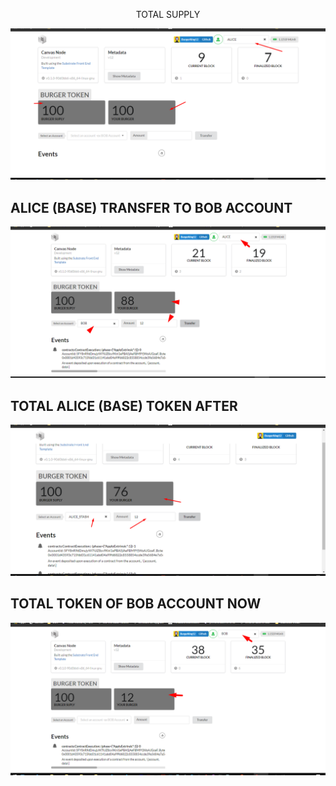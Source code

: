  <p align="center", text="bold">
 TOTAL SUPPLY
    </p>
<p align="center">
    <a>
        <img src="total_supply.png" alt="Awesome-Burgerking"/>
    </a>
</p>

## ALICE (BASE) TRANSFER TO BOB ACCOUNT
<p align="center">
    <a>
        <img src="tf_1.png" alt="Awesome-Burgerking"/>
    </a>
</p>


## TOTAL ALICE (BASE) TOKEN AFTER
<p align="center">
    <a>
        <img src="tf_2.png" alt="Awesome-Burgerking"/>
    </a>
</p>

## TOTAL TOKEN OF BOB ACCOUNT NOW
<p align="center">
    <a>
        <img src="Bob_supply_prof.png" alt="Awesome-Burgerking"/>
    </a>
</p>
